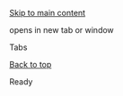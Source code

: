 [Skip to main content](https://www.pittsburghpa.gov/Home/Tabs#main-content)

opens in new tab or window

Tabs

[Back to top](https://www.pittsburghpa.gov/Home/Tabs#body-top)

Ready
